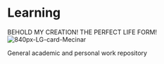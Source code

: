 # Learning
 BEHOLD MY CREATION! THE PERFECT LIFE FORM!
![840px-LG-card-Mecinar](https://github.com/otirmesilati/Learning/assets/45825931/d16e8a3a-2537-4e40-b136-db44f8be44a5)

 
 General academic and personal work repository 
